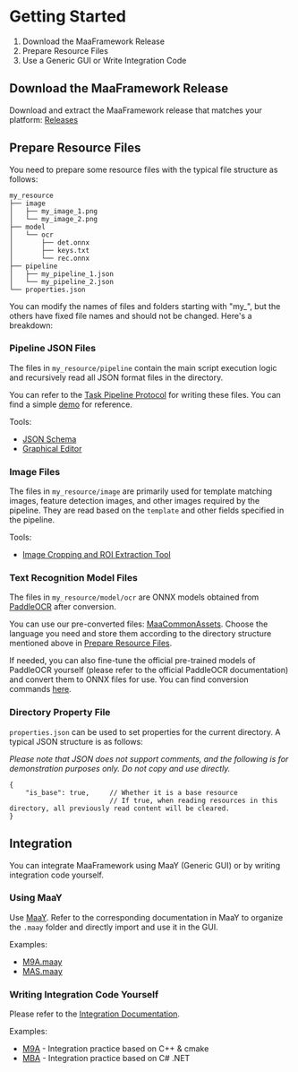 # Getting Started

1. Download the MaaFramework Release
2. Prepare Resource Files
3. Use a Generic GUI or Write Integration Code

## Download the MaaFramework Release

Download and extract the MaaFramework release that matches your platform: [Releases](https://github.com/MaaAssistantArknights/MaaFramework/releases)

## Prepare Resource Files

You need to prepare some resource files with the typical file structure as follows:

```tree
my_resource
├── image
│   ├── my_image_1.png
│   └── my_image_2.png
├── model
│   └── ocr
│       ├── det.onnx
│       ├── keys.txt
│       └── rec.onnx
├── pipeline
│   ├── my_pipeline_1.json
│   └── my_pipeline_2.json
└── properties.json
```

You can modify the names of files and folders starting with "my_", but the others have fixed file names and should not be changed. Here's a breakdown:

### Pipeline JSON Files

The files in `my_resource/pipeline` contain the main script execution logic and recursively read all JSON format files in the directory.

You can refer to the [Task Pipeline Protocol](3.1-PipelineProtocol.md) for writing these files. You can find a simple [demo](https://github.com/MaaAssistantArknights/MaaFramework/blob/main/sample/resource/pipeline/sample.json) for reference.

Tools:

- [JSON Schema](https://github.com/MaaAssistantArknights/MaaFramework/blob/main/tools/pipeline.schema.json)
- [Graphical Editor](https://github.com/MaaAssistantArknights/MaaJsonViewer)

### Image Files

The files in `my_resource/image` are primarily used for template matching images, feature detection images, and other images required by the pipeline. They are read based on the `template` and other fields specified in the pipeline.

Tools:

- [Image Cropping and ROI Extraction Tool](https://github.com/MaaAssistantArknights/MaaFramework/tree/main/tools/ImageCropper)

### Text Recognition Model Files

The files in `my_resource/model/ocr` are ONNX models obtained from [PaddleOCR](https://github.com/PaddlePaddle/PaddleOCR) after conversion.

You can use our pre-converted files: [MaaCommonAssets](https://github.com/MaaAssistantArknights/MaaCommonAssets/tree/main/OCR). Choose the language you need and store them according to the directory structure mentioned above in [Prepare Resource Files](#prepare-resource-files).

If needed, you can also fine-tune the official pre-trained models of PaddleOCR yourself (please refer to the official PaddleOCR documentation) and convert them to ONNX files for use. You can find conversion commands [here](https://github.com/MaaAssistantArknights/MaaCommonAssets/tree/main/OCR#command).

### Directory Property File

`properties.json` can be used to set properties for the current directory. A typical JSON structure is as follows:

_Please note that JSON does not support comments, and the following is for demonstration purposes only. Do not copy and use directly._

```jsonc
{
    "is_base": true,     // Whether it is a base resource
                         // If true, when reading resources in this directory, all previously read content will be cleared.
}
```

## Integration

You can integrate MaaFramework using MaaY (Generic GUI) or by writing integration code yourself.

### Using MaaY

Use [MaaY](https://github.com/MaaAssistantArknights/MaaY). Refer to the corresponding documentation in MaaY to organize the `.maay` folder and directly import and use it in the GUI.

Examples:

- [M9A.maay](https://github.com/MaaAssistantArknights/M9A/tree/main/assets/.maay)
- [MAS.maay](https://github.com/MaaAssistantArknights/MaaAssistantSkland/tree/main/.maay)

### Writing Integration Code Yourself

Please refer to the [Integration Documentation](2.1-Integration.md).

Examples:

- [M9A](https://github.com/MaaAssistantArknights/M9A) - Integration practice based on C++ & cmake
- [MBA](https://github.com/MaaAssistantArknights/MBA) - Integration practice based on C# .NET
